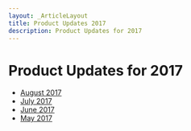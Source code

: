 ```yaml
---
layout: _ArticleLayout
title: Product Updates 2017
description: Product Updates for 2017
---
```

# Product Updates for 2017

* [August 2017](2017/august)
* [July 2017](2017/july)
* [June 2017](2017/june)
* [May 2017](2017/may)